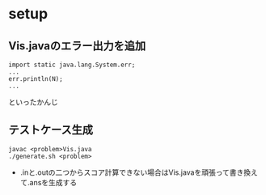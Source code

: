 ```
```

# setup
## <problem>Vis.javaのエラー出力を追加
```
import static java.lang.System.err;
...
err.println(N);
...
```
といったかんじ

## テストケース生成
```
javac <problem>Vis.java
./generate.sh <problem>
```

- .inと.outの二つからスコア計算できない場合は<problem>Vis.javaを頑張って書き換えて.ansを生成する
